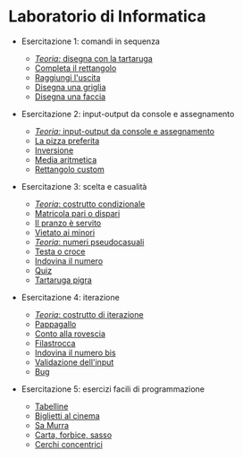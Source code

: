 # Laboratorio di Informatica

* Esercitazione 1: comandi in sequenza
  * [*Teoria:* disegna con la tartaruga](https://github.com/bitbart/labinf/tree/main/turtle-basics/turtle-demo)
  * [Completa il rettangolo](https://github.com/bitbart/labinf/tree/main/turtle-basics/completa-rettangolo)
  * [Raggiungi l'uscita](https://github.com/bitbart/labinf/tree/main/turtle-basics/raggiungi-uscita)
  * [Disegna una griglia](https://github.com/bitbart/labinf/tree/main/turtle-basics/griglia-3-per-3/)
  * [Disegna una faccia](https://github.com/bitbart/labinf/tree/main/turtle-basics/disegna-una-faccia/)

* Esercitazione 2: input-output da console e assegnamento
  * [*Teoria:* input-output da console e assegnamento](https://github.com/bitbart/labinf/tree/main/input-output/input-output)
  * [La pizza preferita](https://github.com/bitbart/labinf/tree/main/input-output/pizza-preferita)
  * [Inversione](https://github.com/bitbart/labinf/tree/main/input-output/inversione)
  * [Media aritmetica](https://github.com/bitbart/labinf/tree/main/input-output/media-aritmetica)
  * [Rettangolo custom](https://github.com/bitbart/labinf/tree/main/input-output/rettangolo-custom)
    
* Esercitazione 3: scelta e casualità
  * [*Teoria*: costrutto condizionale](https://github.com/bitbart/labinf/tree/main/if-then-else/if-then-else)
  * [Matricola pari o dispari](https://github.com/bitbart/labinf/tree/main/if-then-else/matricola-pari-o-dispari)
  * [Il pranzo è servito](https://github.com/bitbart/labinf/tree/main/if-then-else/il-pranzo-e-servito)
  * [Vietato ai minori](https://github.com/bitbart/labinf/tree/main/if-then-else/vietato-ai-minori)
  * [*Teoria*: numeri pseudocasuali](https://github.com/bitbart/labinf/tree/main/if-then-else/random)
  * [Testa o croce](https://github.com/bitbart/labinf/tree/main/if-then-else/testa-o-croce)
  * [Indovina il numero](https://github.com/bitbart/labinf/tree/main/if-then-else/indovina-il-numero)
  * [Quiz](https://github.com/bitbart/labinf/tree/main/if-then-else/quiz)
  * [Tartaruga pigra](https://github.com/bitbart/labinf/tree/main/if-then-else/tartaruga-pigra)

* Esercitazione 4: iterazione
  * [*Teoria*: costrutto di iterazione](https://github.com/bitbart/labinf/tree/main/while/while)
  * [Pappagallo](https://github.com/bitbart/labinf/tree/main/while/pappagallo)
  * [Conto alla rovescia](https://github.com/bitbart/labinf/tree/main/while/conto-alla-rovescia)
  * [Filastrocca](https://github.com/bitbart/labinf/tree/main/while/filastrocca)
  * [Indovina il numero bis](https://github.com/bitbart/labinf/tree/main/while/indovina-il-numero-bis)
  * [Validazione dell'input](https://github.com/bitbart/labinf/tree/main/while/validazione-input)
  * [Bug](https://github.com/bitbart/labinf/tree/main/while/bug)
  
* Esercitazione 5: esercizi facili di programmazione
  * [Tabelline](https://github.com/bitbart/labinf/tree/main/summary-exercises/tabelline)
  * [Biglietti al cinema](https://github.com/bitbart/labinf/tree/main/summary-exercises/cinema)
  * [Sa Murra](https://github.com/bitbart/labinf/tree/main/summary-exercises/samurra)
  * [Carta, forbice, sasso](https://github.com/bitbart/labinf/tree/main/summary-exercises/cartaforbicesasso)
  * [Cerchi concentrici](https://github.com/bitbart/labinf/tree/main/summary-exercises/cerchi-concentrici)
